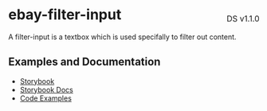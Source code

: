 <h1 style='display: flex; justify-content: space-between; align-items: center;'>
    <span>
        ebay-filter-input
    </span>
    <span style='font-weight: normal; font-size: medium; margin-bottom: -15px;'>
        DS v1.1.0
    </span>
</h1>

A filter-input is a textbox which is used specifally to filter out content.

## Examples and Documentation

- [Storybook](https://ebay.github.io/evo-web/?path=/story/form-input-ebay-filter-input)
- [Storybook Docs](https://ebay.github.io/evo-web/?path=/docs/form-input-ebay-filter-input)
- [Code Examples](https://github.com/eBay/evo-web/tree/master/packages/ebayui-core/src/components/ebay-filter-input/examples)
